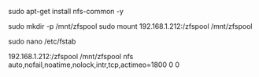 sudo apt-get install nfs-common -y

sudo mkdir -p /mnt/zfspool
sudo mount 192.168.1.212:/zfspool /mnt/zfspool

sudo nano /etc/fstab

192.168.1.212:/zfspool /mnt/zfspool nfs auto,nofail,noatime,nolock,intr,tcp,actimeo=1800 0 0